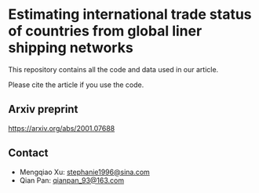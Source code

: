 # Estimating international trade status of countries from global liner shipping networks

This repository contains all the code and data used in our article.

Please cite the article if you use the code. 

## Arxiv preprint

https://arxiv.org/abs/2001.07688

## Contact

* Mengqiao Xu: <stephanie1996@sina.com>
* Qian Pan: <qianpan_93@163.com>